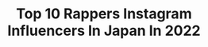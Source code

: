 ---
title: Top 10 Rappers Instagram Influencers In Japan In 2022
description: >-
  Find top rappers Instagram influencers in Japan in 2022. Most popular hashtags: #libere #soberrock #hiphop.
platform: Instagram
hits: 21
text_top: See the top-rated Instagram accounts on inBeat.
text_bottom: inBeat aggregates 21 Instagram influencers like this in Japan for you to contact.
profiles:
  - username: "gashima"
    fullname: >-
      GASHIMA (WHITE JAM)
    bio: >-
      Rapper / Songwriter / Lived in Hong Kong, Los Angeles, and New York. Now based in Japan.
    location: "Japan"
    followers: 22408
    engagement: 894
    commentsToLikes: 0.026779
    id: ck0w4n52szejb0i19rkzd4a61
    verified: false
    hashtags: "#lacostexconcepts, #storm96, #whitejam, #lacostesneakers"
  - username: "takuyaide_official"
    fullname: >-
      Takuya IDE 井出卓也
    bio: >-
      🇯🇵artist ［actor,rapper,lyricist］
    location: "Japan"
    followers: 7994
    engagement: 1010
    commentsToLikes: 0.031041
    id: ckaospz9lskdj0i7801y2jtk4
    verified: false
    hashtags: "#hiphop, #2020remix, #jhiphop, #dancechallenge"
  - username: "sorry_wavy"
    fullname: >-
      🇯🇵🌊🐉JP THE WAVY
    bio: >-
      🌊Rapper🌊 1st ALBUM “LIFE IS WAVY” OUT NOW
    location: "Japan"
    followers: 140185
    engagement: 698
    commentsToLikes: 0.004528
    id: ck0w56x9426z40i19xet3yfb1
    verified: true
    hashtags: ""
  - username: "iamnovelcore"
    fullname: >-
      Novel Core
    bio: >-
      RAPPER, SINGER, SONGWRITER, ACTIVIST BMSG 所属 @bmsg_official ▼ CONTACT ▼
    location: "Japan"
    followers: 207640
    engagement: 884
    commentsToLikes: 0.003611
    id: ck5qc5s75ozqh0i114odwcb6d
    verified: false
    hashtags: "#libere, #soberrock, #novelcore, #skyhi"
  - username: "ongots"
    fullname: >-
      La'FLA
    bio: >-
      Trapstar / Rockstar • Rapper & Songwriter • Member of LOI4IXCOH • Monstar Label contact: loichihsonco@gmail.com
    location: "Japan"
    followers: 43044
    engagement: 491
    commentsToLikes: 0.006318
    id: ck0tyoh7cnj5k0i19yjvu6buh
    verified: false
    hashtags: "#loi4ixcoh, #biturdagbaidag"
  - username: "dancer_karen.k"
    fullname: >-
      君島かれん a.k.a Queen B
    bio: >-
      🇯🇵🇯🇵EP配信中💜 Sexy Dancer & Rapper🐍💕 brand @b_sting.official jewelry💎🔥 URL Check！ 仕事依頼、bookingはGmail、DMにて。 Kawasaki⇔Osaka ⚠️event情報ハイライト&URL　元祖#ケツスタグラム
    location: "Japan"
    followers: 179684
    engagement: 261
    commentsToLikes: 0.007407
    id: ck5pw96z9lpmb0i11stawnjs5
    verified: false
    hashtags: "#twerk, #stayhome, #lingerie"
  - username: "yutodaisy"
    fullname: >-
      Adachi Yuto [FAN ACC]
    bio: >-
      FAN ACCOUNT / ファンアカウント Nagano 🇯🇵 Jan 23, 1998 Rapper of PENTAGON Be careful of heatstroke (yuto, 180811) Follow and stream yuto's song on
    location: "Japan"
    followers: 9860
    engagement: 631
    commentsToLikes: 0.004170
    id: ck13coabo1cgs0i19t6jgio3g
    verified: false
    hashtags: "#adachiyuto, #pentagon, #yuto, #pentagondaisy"
  - username: "theofficialbali"
    fullname: >-
      BALI
    bio: >-
      NOT YOUR AVERAGE RAPPER Mr.BaliGaming 👇🏻👇🏿
    location: "Japan"
    followers: 61524
    engagement: 2164
    commentsToLikes: 0.020033
    id: ck5pwksqenahh0i117vt9whrl
    verified: false
    hashtags: "#bali, #lovejones, #shorsharaba, #kaleshilaunde"
  - username: "skyhidaka"
    fullname: >-
      SKY-HI（AAA日高光啓）
    bio: >-
      Rapper / Producer / BMSG CEO
    location: "Japan"
    followers: 680981
    engagement: 823
    commentsToLikes: 0.004952
    id: ck5zq9zf2u7qz0i141x49x1ol
    verified: true
    hashtags: "#homesession, #homerecthedays, #skyhi, #liberejapan"
  - username: "wowynguyen"
    fullname: >-
      Wowy Nguyễn
    bio: >-
      Check New MV http://youtu.be/8VvdXjrDmTk Wowy is a Vietnamese rapper,actor,composer,contemporary artist Contact:wowynguyen@gmail.com @wowynguyen #wowy
    location: "Japan"
    followers: 40354
    engagement: 192
    commentsToLikes: 0.004040
    id: ck5cd9ml6iryz0i11th1sixex
    verified: false
    hashtags: "#wowy, #vietnam, #japan, #rap"
---